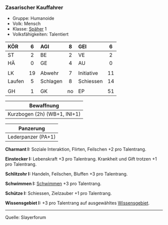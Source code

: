### Zasarischer Kauffahrer

- Gruppe: Humanoide
- Volk: Mensch
- Klasse: [Späher](../../grw/charaktere-klasse-spaeher.md) 1
- Volksfähigkeiten: Talentiert

| KÖR    |  6  | AGI      |  8  | GEI        |  6  |
| :----- | :-: | :------- | :-: | :--------- | :-: |
| ST     |  2  | BE       |  2  | VE         |  2  |
| HÄ     |  0  | GE       |  4  | AU         |  0  |
|        |     |          |     |            |     |
| LK     | 19  | Abwehr   |  7  | Initiative | 11  |
| Laufen |  5  | Schlagen |  8  | Schiessen  | 14  |
|        |     |          |     |            |     |
| GH     |  1  | GK       | no  | EP         | 51  |

|          Bewaffnung          |
| :--------------------------: |
| Kurzbogen (2h) (WB+1, INI+1) |

|     Panzerung      |
| :----------------: |
| Lederpanzer (PA+1) |

**Charmant I:** Soziale Interaktion, Flirten, Feilschen +2 pro Talentrang.

**Einstecker I:** Lebenskraft +3 pro Talentrang. Krankheit und Gift trotzen +1 pro Talentrang.

**Schlitzohr I:** Handeln, Feilschen, Bluffen +3 pro Talentrang.

**Schwimmen I:** [Schwimmen](../../grw/talente/schwimmen.md) +3 pro Talentrang.

**Schütze I:** Schiessen, Zielzauber +1 pro Talentrang.

**Wissensgebiet I:** +3 pro Talentrang auf ausgewähltes [Wissensgebiet](../../grw/talente/wissensgebiet.md).

---

Quelle: Slayerforum
